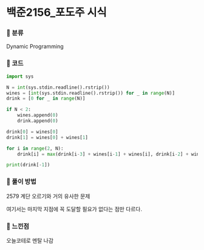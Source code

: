 # 백준2156\_포도주 시식

### &#127822; 분류

Dynamic Programming

### &#127822; 코드

```python
import sys

N = int(sys.stdin.readline().rstrip())
wines = [int(sys.stdin.readline().rstrip()) for _ in range(N)]
drink = [0 for _ in range(N)]

if N < 2:
    wines.append(0)
    drink.append(0)

drink[0] = wines[0]
drink[1] = wines[0] + wines[1]

for i in range(2, N):
    drink[i] = max(drink[i-3] + wines[i-1] + wines[i], drink[i-2] + wines[i], drink[i-1])

print(drink[-1])
```

### &#127822; 풀이 방법

2579 계단 오르기와 거의 유사한 문제

여기서는 마지막 지점에 꼭 도달할 필요가 없다는 점만 다르다.

### &#127822; 느낀점

오늘코테로 멘탈 나감